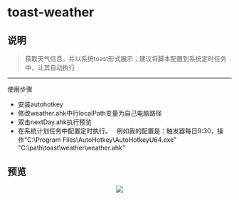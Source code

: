 # toast-weather



## 说明
> 获取天气信息，并以系统toast形式展示；建议将脚本配置到系统定时任务中，让其自动执行
---
使用步骤
* 安装autohotkey
* 修改weather.ahk中行localPath变量为自己电脑路径
* 双击nextDay.ahk执行预览
* 在系统计划任务中配置定时执行。
   例如我的配置是：触发器每日9:30，操作"C:\Program Files\AutoHotkey\AutoHotkeyU64.exe" "C:\path\toast\weather\weather.ahk"

## 预览
<div align=center><img src="https://github.com/bjc5233/toast-weather/raw/master/resources/demo.PNG"/></div>